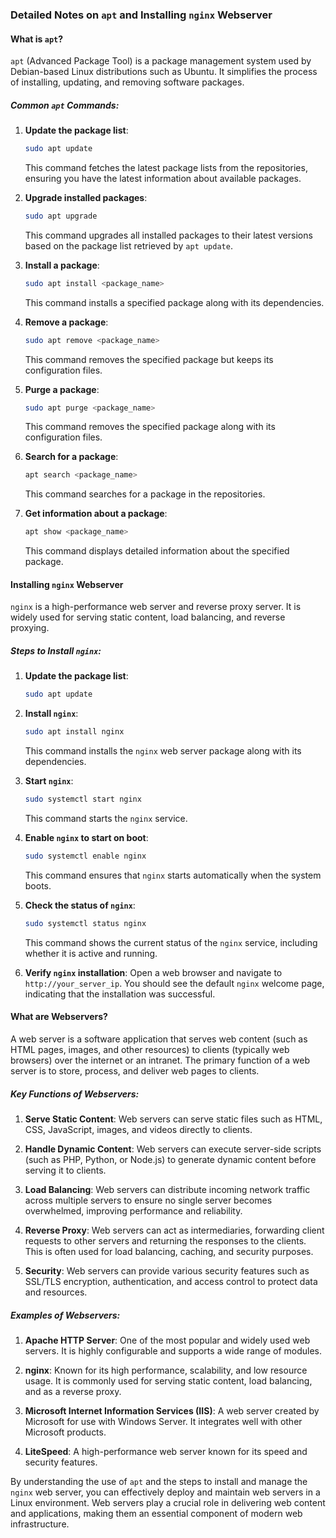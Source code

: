 ### Detailed Notes on `apt` and Installing `nginx` Webserver

#### What is `apt`?
`apt` (Advanced Package Tool) is a package management system used by Debian-based Linux distributions such as Ubuntu. It simplifies the process of installing, updating, and removing software packages.

##### Common `apt` Commands:
1. **Update the package list**:
    ```sh
    sudo apt update
    ```
    This command fetches the latest package lists from the repositories, ensuring you have the latest information about available packages.

2. **Upgrade installed packages**:
    ```sh
    sudo apt upgrade
    ```
    This command upgrades all installed packages to their latest versions based on the package list retrieved by `apt update`.

3. **Install a package**:
    ```sh
    sudo apt install <package_name>
    ```
    This command installs a specified package along with its dependencies.

4. **Remove a package**:
    ```sh
    sudo apt remove <package_name>
    ```
    This command removes the specified package but keeps its configuration files.

5. **Purge a package**:
    ```sh
    sudo apt purge <package_name>
    ```
    This command removes the specified package along with its configuration files.

6. **Search for a package**:
    ```sh
    apt search <package_name>
    ```
    This command searches for a package in the repositories.

7. **Get information about a package**:
    ```sh
    apt show <package_name>
    ```
    This command displays detailed information about the specified package.

#### Installing `nginx` Webserver

`nginx` is a high-performance web server and reverse proxy server. It is widely used for serving static content, load balancing, and reverse proxying.

##### Steps to Install `nginx`:

1. **Update the package list**:
    ```sh
    sudo apt update
    ```

2. **Install `nginx`**:
    ```sh
    sudo apt install nginx
    ```
    This command installs the `nginx` web server package along with its dependencies.

3. **Start `nginx`**:
    ```sh
    sudo systemctl start nginx
    ```
    This command starts the `nginx` service.

4. **Enable `nginx` to start on boot**:
    ```sh
    sudo systemctl enable nginx
    ```
    This command ensures that `nginx` starts automatically when the system boots.

5. **Check the status of `nginx`**:
    ```sh
    sudo systemctl status nginx
    ```
    This command shows the current status of the `nginx` service, including whether it is active and running.

6. **Verify `nginx` installation**:
    Open a web browser and navigate to `http://your_server_ip`. You should see the default `nginx` welcome page, indicating that the installation was successful.

#### What are Webservers?

A web server is a software application that serves web content (such as HTML pages, images, and other resources) to clients (typically web browsers) over the internet or an intranet. The primary function of a web server is to store, process, and deliver web pages to clients.

##### Key Functions of Webservers:

1. **Serve Static Content**:
    Web servers can serve static files such as HTML, CSS, JavaScript, images, and videos directly to clients.

2. **Handle Dynamic Content**:
    Web servers can execute server-side scripts (such as PHP, Python, or Node.js) to generate dynamic content before serving it to clients.

3. **Load Balancing**:
    Web servers can distribute incoming network traffic across multiple servers to ensure no single server becomes overwhelmed, improving performance and reliability.

4. **Reverse Proxy**:
    Web servers can act as intermediaries, forwarding client requests to other servers and returning the responses to the clients. This is often used for load balancing, caching, and security purposes.

5. **Security**:
    Web servers can provide various security features such as SSL/TLS encryption, authentication, and access control to protect data and resources.

##### Examples of Webservers:

1. **Apache HTTP Server**:
    One of the most popular and widely used web servers. It is highly configurable and supports a wide range of modules.

2. **nginx**:
    Known for its high performance, scalability, and low resource usage. It is commonly used for serving static content, load balancing, and as a reverse proxy.

3. **Microsoft Internet Information Services (IIS)**:
    A web server created by Microsoft for use with Windows Server. It integrates well with other Microsoft products.

4. **LiteSpeed**:
    A high-performance web server known for its speed and security features.

By understanding the use of `apt` and the steps to install and manage the `nginx` web server, you can effectively deploy and maintain web servers in a Linux environment. Web servers play a crucial role in delivering web content and applications, making them an essential component of modern web infrastructure.